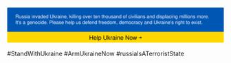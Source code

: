 [![Stand With Ukraine](https://raw.githubusercontent.com/vshymanskyy/StandWithUkraine/main/banner2-direct.svg)](https://stand-with-ukraine.pp.ua)

#StandWithUkraine #ArmUkraineNow #russiaIsATerroristState
<!--
**danielkolesnik/danielkolesnik** is a ✨ _special_ ✨ repository because its `README.md` (this file) appears on your GitHub profile.

Here are some ideas to get you started:

- 🔭 I’m currently working on ...
- 🌱 I’m currently learning ...
- 👯 I’m looking to collaborate on ...
- 🤔 I’m looking for help with ...
- 💬 Ask me about ...
- 📫 How to reach me: ...
- 😄 Pronouns: ...
- ⚡ Fun fact: ...
-->
